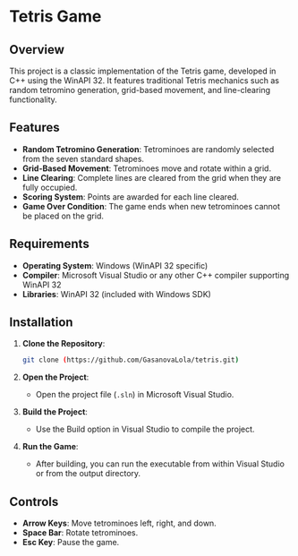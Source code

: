 # Tetris Game

## Overview

This project is a classic implementation of the Tetris game, developed in C++ using the WinAPI 32. It features traditional Tetris mechanics such as random tetromino generation, grid-based movement, and line-clearing functionality.

## Features

- **Random Tetromino Generation**: Tetrominoes are randomly selected from the seven standard shapes.
- **Grid-Based Movement**: Tetrominoes move and rotate within a grid.
- **Line Clearing**: Complete lines are cleared from the grid when they are fully occupied.
- **Scoring System**: Points are awarded for each line cleared.
- **Game Over Condition**: The game ends when new tetrominoes cannot be placed on the grid.

## Requirements

- **Operating System**: Windows (WinAPI 32 specific)
- **Compiler**: Microsoft Visual Studio or any other C++ compiler supporting WinAPI 32
- **Libraries**: WinAPI 32 (included with Windows SDK)

## Installation

1. **Clone the Repository**:
    ```bash
    git clone (https://github.com/GasanovaLola/tetris.git)
    ```

2. **Open the Project**:
    - Open the project file (`.sln`) in Microsoft Visual Studio.

3. **Build the Project**:
    - Use the Build option in Visual Studio to compile the project.

4. **Run the Game**:
    - After building, you can run the executable from within Visual Studio or from the output directory.

## Controls

- **Arrow Keys**: Move tetrominoes left, right, and down.
- **Space Bar**: Rotate tetrominoes.
- **Esc Key**: Pause the game.
